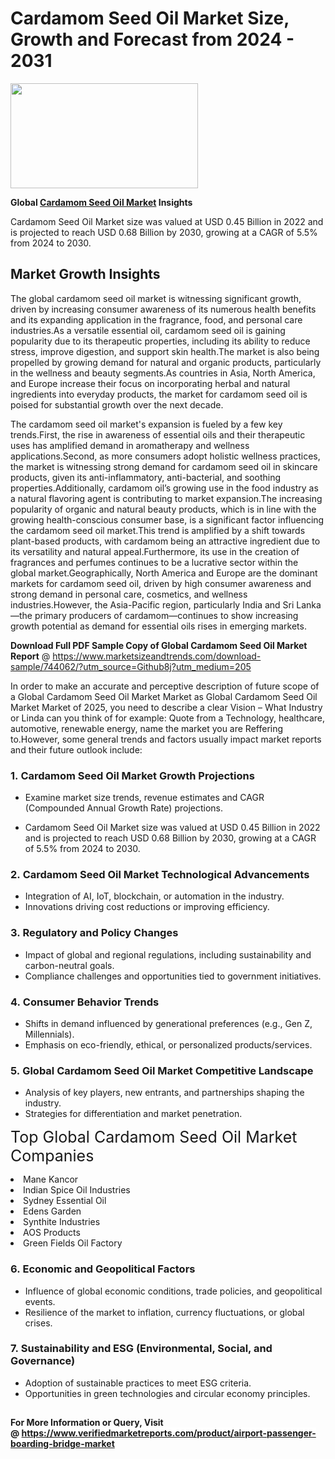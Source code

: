 <H1>Cardamom Seed Oil Market Size, Growth and Forecast from 2024 - 2031</H1><img class="aligncenter size-medium wp-image-584254" src="https://thirdeyenews.in/wp-content/uploads/2024/09/Global-Market-Research-300x168.jpeg" alt="" width="300" height="168" /><p><strong>Global&nbsp;<a href="https://www.marketsizeandtrends.com/download-sample/744062/?utm_source=Github8j?utm_medium=205">Cardamom Seed Oil Market</a> Insights</strong></p><p>Cardamom Seed Oil Market size was valued at USD 0.45 Billion in 2022 and is projected to reach USD 0.68 Billion by 2030, growing at a CAGR of 5.5% from 2024 to 2030.</p><p><h2>Market Growth Insights</h2> <p>The global cardamom seed oil market is witnessing significant growth, driven by increasing consumer awareness of its numerous health benefits and its expanding application in the fragrance, food, and personal care industries.As a versatile essential oil, cardamom seed oil is gaining popularity due to its therapeutic properties, including its ability to reduce stress, improve digestion, and support skin health.The market is also being propelled by growing demand for natural and organic products, particularly in the wellness and beauty segments.As countries in Asia, North America, and Europe increase their focus on incorporating herbal and natural ingredients into everyday products, the market for cardamom seed oil is poised for substantial growth over the next decade.</p> <p>The cardamom seed oil market's expansion is fueled by a few key trends.First, the rise in awareness of essential oils and their therapeutic uses has amplified demand in aromatherapy and wellness applications.Second, as more consumers adopt holistic wellness practices, the market is witnessing strong demand for cardamom seed oil in skincare products, given its anti-inflammatory, anti-bacterial, and soothing properties.Additionally, cardamom oil’s growing use in the food industry as a natural flavoring agent is contributing to market expansion.The increasing popularity of organic and natural beauty products, which is in line with the growing health-conscious consumer base, is a significant factor influencing the cardamom seed oil market.This trend is amplified by a shift towards plant-based products, with cardamom being an attractive ingredient due to its versatility and natural appeal.Furthermore, its use in the creation of fragrances and perfumes continues to be a lucrative sector within the global market.Geographically, North America and Europe are the dominant markets for cardamom seed oil, driven by high consumer awareness and strong demand in personal care, cosmetics, and wellness industries.However, the Asia-Pacific region, particularly India and Sri Lanka—the primary producers of cardamom—continues to show increasing growth potential as demand for essential oils rises in emerging markets.</p> <p><span class=""><strong>Download Full PDF Sample Copy of Global Cardamom Seed Oil Market Report</strong> @ <a href="https://www.marketsizeandtrends.com/download-sample/744062/?utm_source=Github8j?utm_medium=205" target="_blank">https://www.marketsizeandtrends.com/download-sample/744062/?utm_source=Github8j?utm_medium=205</a></span></p><p>In order to make an accurate and perceptive description of future scope of a Global&nbsp;Cardamom Seed Oil Market Market as Global&nbsp;Cardamom Seed Oil Market Market of 2025, you need to describe a clear Vision &ndash; What Industry or Linda can you think of for example: Quote from a Technology, healthcare, automotive, renewable energy, name the market you are Reffering to.However, some general trends and factors usually impact market reports and their future outlook include:</p><h3>1.&nbsp;<strong>Cardamom Seed Oil Market Growth Projections</strong></h3><ul><li>Examine market size trends, revenue estimates and CAGR (Compounded Annual Growth Rate) projections.</li><li><p>Cardamom Seed Oil Market size was valued at USD 0.45 Billion in 2022 and is projected to reach USD 0.68 Billion by 2030, growing at a CAGR of 5.5% from 2024 to 2030.</p></li></ul><h3>2.&nbsp;<strong>Cardamom Seed Oil Market Technological Advancements</strong></h3><ul><li>Integration of AI, IoT, blockchain, or automation in the industry.</li><li>Innovations driving cost reductions or improving efficiency.</li></ul><h3>3.&nbsp;<strong>Regulatory and Policy Changes</strong></h3><ul><li>Impact of global and regional regulations, including sustainability and carbon-neutral goals.</li><li>Compliance challenges and opportunities tied to government initiatives.</li></ul><h3>4.&nbsp;<strong>Consumer Behavior Trends</strong></h3><ul><li>Shifts in demand influenced by generational preferences (e.g., Gen Z, Millennials).</li><li>Emphasis on eco-friendly, ethical, or personalized products/services.</li></ul><h3>5.&nbsp;<strong>Global Cardamom Seed Oil Market Competitive Landscape</strong></h3><ul><li>Analysis of key players, new entrants, and partnerships shaping the industry.</li><li>Strategies for differentiation and market penetration.</li></ul><p data-pm-slice="1 1 []"><span style="color: inherit; font-family: inherit; font-size: 25px;">Top Global Cardamom Seed Oil Market Companies</span></p><div class="" data-test-id=""><p><li>Mane Kancor</li><li> Indian Spice Oil Industries</li><li> Sydney Essential Oil</li><li> Edens Garden</li><li> Synthite Industries</li><li> AOS Products</li><li> Green Fields Oil Factory</li></p></div><h3>6.&nbsp;<strong>Economic and Geopolitical Factors</strong></h3><ul><li>Influence of global economic conditions, trade policies, and geopolitical events.</li><li>Resilience of the market to inflation, currency fluctuations, or global crises.</li></ul><h3>7.&nbsp;<strong>Sustainability and ESG (Environmental, Social, and Governance)</strong></h3><ul><li>Adoption of sustainable practices to meet ESG criteria.</li><li>Opportunities in green technologies and circular economy principles.</li></ul><h2><strong style="font-size: 14px;">For More Information or Query, Visit @&nbsp;</strong><a style="background-color: #ffffff; font-size: 14px;" href="https://www.marketsizeandtrends.com/report/cardamom-seed-oil-market/" target="_blank">https://www.verifiedmarketreports.com/product/airport-passenger-boarding-bridge-market</a></h2>